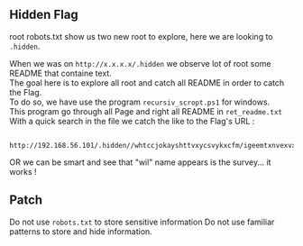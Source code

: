 ## Hidden Flag
root robots.txt show us two new root to explore, here we are looking to ```.hidden```.    

When we was on ```http://x.x.x.x/.hidden``` we observe lot of root some README that containe text.   
The goal here is to explore all root and catch all README in order to catch the Flag.   
To do so, we have use the program ```recursiv_scropt.ps1``` for windows.   
This program go through all Page and right all README in ```ret_readme.txt```   
With a quick search in the file we catch the like to the Flag's URL :    
``` URL:
 http://192.168.56.101/.hidden//whtccjokayshttvxycsvykxcfm/igeemtxnvexvxezqwntmzjltkt/lmpanswobhwcozdqixbowvbrhw/README
 ```

OR we can be smart and see that "wil" name appears is the survey... it works !

## Patch 
Do not use ```robots.txt``` to store sensitive information
Do not use familiar patterns to store and hide information.